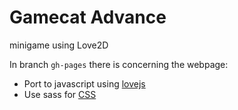 # Gamecat Advance
minigame using Love2D

In branch `gh-pages` there is concerning the webpage:

- Port to javascript using [lovejs](https://github.com/TannerRogalsky/love.js/)
- Use sass for [CSS](https://sass-lang.com/)

